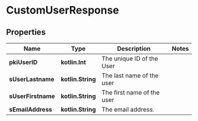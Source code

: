 
# CustomUserResponse

## Properties
Name | Type | Description | Notes
------------ | ------------- | ------------- | -------------
**pkiUserID** | **kotlin.Int** | The unique ID of the User | 
**sUserLastname** | **kotlin.String** | The last name of the user | 
**sUserFirstname** | **kotlin.String** | The first name of the user | 
**sEmailAddress** | **kotlin.String** | The email address. | 



